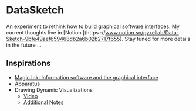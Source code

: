 # DataSketch

An experiment to rethink how to build graphical software interfaces. My current thoughts live in [Notion
](https
://www.notion.so/pyxellab/Data-Sketch-9bfe49aef659468db2a6b02b2717f655). Stay tuned for more details in the future ...


## Inspirations

- [Magic Ink: Information software and the graphical interface](http://worrydream.com/MagicInk/)
- [Apparatus](http://aprt.us/)
- Drawing Dynamic Visualizations
    - [Video](http://vimeo.com/66085662)
    - [Additional Notes](http://worrydream.com/DrawingDynamicVisualizationsTalkAddendum/)

